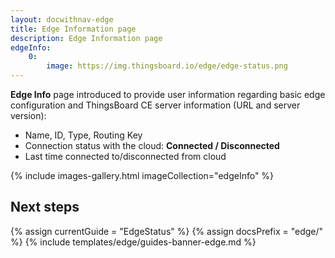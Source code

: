 ```yaml
---
layout: docwithnav-edge
title: Edge Information page
description: Edge Information page
edgeInfo:
    0:
        image: https://img.thingsboard.io/edge/edge-status.png
---
```


**Edge Info** page introduced to provide user information regarding basic edge configuration and ThingsBoard CE server information (URL and server version): 
* Name, ID, Type, Routing Key
* Connection status with the cloud: **Connected / Disconnected**
* Last time connected to/disconnected from cloud

{% include images-gallery.html imageCollection="edgeInfo" %}

## Next steps

{% assign currentGuide = "EdgeStatus" %}
{% assign docsPrefix = "edge/" %}
{% include templates/edge/guides-banner-edge.md %}
